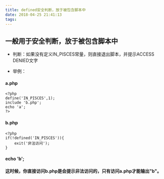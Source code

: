 ```yaml
---
title: defined安全判断，放于被包含脚本中
date: 2018-04-25 21:41:13
tags:
---
```


## 一般用于安全判断，放于被包含脚本中

- 判断：如果没有定义IN_PISCES常量，则直接退出脚本，并提示ACCESS DENIED文字

- 举例：

#### a.php
```
<?php
define('IN_PISCES',1);
include 'b.php';
echo 'a';
?>
```

#### b.php

```
<?php
if(!defined('IN_PISCES')){
    exit('非法访问');
}
```

#### echo 'b';

#### 这时候，你直接访问b.php是会提示非法访问的，只有访问a.php才能输出"b"。